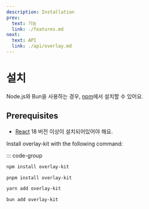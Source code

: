```yaml
---
description: Installation
prev:
  text: 기능
  link: ./features.md
next:
  text: API
  link: ./api/overlay.md
---
```


# 설치

Node.js와 Bun을 사용하는 경우, [npm](https://npmjs.com/package/overlay-kit)에서 설치할 수 있어요.

## Prerequisites

- [React](https://react.dev/) 18 버전 이상이 설치되어있어야 해요.

Install overlay-kit with the following command:

::: code-group

```sh [npm]
npm install overlay-kit
```

```sh [pnpm]
pnpm install overlay-kit
```

```sh [yarn]
yarn add overlay-kit
```

```sh [bun]
bun add overlay-kit
```
